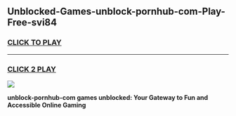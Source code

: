 
## Unblocked-Games-unblock-pornhub-com-Play-Free-svi84
<h3>
<a href="https://premium76.site?title=unblock-pornhub-com&ref=18A1">CLICK TO PLAY</a></h3>
<hr>

<h3>
<a href="https://premium76.site?title=unblock-pornhub-com&ref=18A1">CLICK 2 PLAY</a>
  
</h3>

<a href="https://premium76.site?title=unblock-pornhub-com&ref=18A1"><img src="https://clearcache.store/games.png"></a>


**unblock-pornhub-com games unblocked: Your Gateway to Fun and Accessible Online Gaming**
